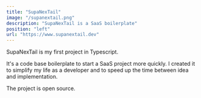 ```yaml
---
title: "SupaNexTail"
image: "/supanextail.png"
description: "SupaNexTail is a SaaS boilerplate"
position: "left"
url: "https://www.supanextail.dev"
---
```


SupaNexTail is my first project in Typescript.

It's a code base boilerplate to start a SaaS project more quickly. I created it to simplify my life as a developer and to speed up the time between idea and implementation.

The project is open source.
